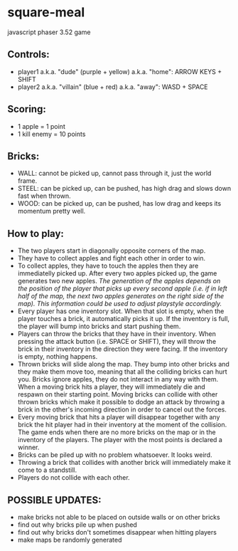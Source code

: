 # square-meal
javascript phaser 3.52 game


## Controls:
* player1 a.k.a. "dude" (purple + yellow) a.k.a. "home": ARROW KEYS + SHIFT
* player2 a.k.a. "villain" (blue + red) a.k.a. "away": WASD + SPACE

## Scoring:
* 1 apple = 1 point
* 1 kill enemy = 10 points

## Bricks:
* WALL: cannot be picked up, cannot pass through it, just the world frame.
* STEEL: can be picked up, can be pushed, has high drag and slows down fast when thrown.
* WOOD: can be picked up, can be pushed, has low drag and keeps its momentum pretty well.


## How to play:
* The two players start in diagonally opposite corners of the map.
* They have to collect apples and fight each other in order to win.
* To collect apples, they have to touch the apples then they are immediatelly picked up. After every two apples picked up, the game generates two new apples.
_The generation of the apples depends on the position of the player that picks up every second apple (i.e. if in left half of the map, the next two apples generates on the right side of the map). This information could be used to adjust playstyle accordingly._
* Every player has one inventory slot. When that slot is empty, when the player touches a brick, it automatically picks it up. If the inventory is full, the player will bump into bricks and start pushing them.
* Players can throw the bricks that they have in their inventory. When pressing the attack button (i.e. SPACE or SHIFT), they will throw the brick in their inventory in the direction they were facing. If the inventory is empty, nothing happens.
* Thrown bricks will slide along the map. They bump into other bricks and they make them move too, meaning that all the colliding bricks can hurt you. Bricks ignore apples, they do not interact in any way with them. When a moving brick hits a player, they will immediately die and respawn on their starting point. Moving bricks can collide with other thrown bricks which make it possible to dodge an attack by throwing a brick in the other's incoming direction in order to cancel out the forces.
* Every moving brick that hits a player will disappear together with any brick the hit player had in their inventory at the moment of the collision. The game ends when there are no more bricks on the map or in the inventory of the players. The player with the most points is declared a winner.
* Bricks can be piled up with no problem whatsoever. It looks weird.
* Throwing a brick that collides with another brick will immediately make it come to a standstill.
* Players do not collide with each other.


## POSSIBLE UPDATES:
* make bricks not able to be placed on outside walls or on other bricks
* find out why bricks pile up when pushed
* find out why bricks don't sometimes disappear when hitting players
* make maps be randomly generated
